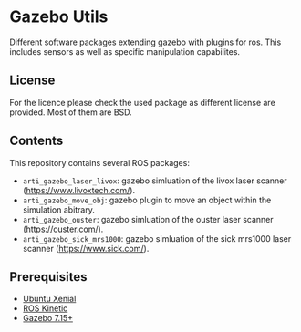 # Gazebo Utils

Different software packages extending gazebo with plugins for ros.
This includes sensors as well as specific manipulation capabilites.


## License

For the licence please check the used package as different license are provided. Most of them are BSD.


## Contents

This repository contains several ROS packages:
- `arti_gazebo_laser_livox`: gazebo simluation of the livox laser scanner (https://www.livoxtech.com/).
- `arti_gazebo_move_obj`: gazebo plugin to move an object within the simulation abitrary.
- `arti_gazebo_ouster`: gazebo simluation of the ouster laser scanner (https://ouster.com/).
- `arti_gazebo_sick_mrs1000`: gazebo simluation of the sick mrs1000 laser scanner (https://www.sick.com/).


## Prerequisites

- [Ubuntu Xenial](http://releases.ubuntu.com/16.04/)
- [ROS Kinetic](http://wiki.ros.org/kinetic)
- [Gazebo 7.15+](https://answers.ros.org/question/259989/ubuntu-1604-xenial-package-for-gazebo-740/)
